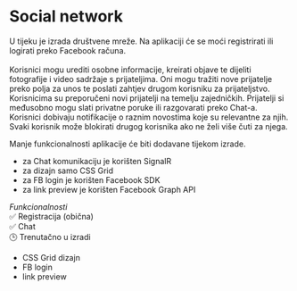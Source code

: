 # Social network

U tijeku je izrada društvene mreže. Na aplikaciji će se moći registrirati ili logirati preko Facebook računa.\
</br>
Korisnici mogu urediti osobne informacije, kreirati objave te dijeliti fotografije i video sadržaje s prijateljima. Oni mogu tražiti nove prijatelje preko polja za unos te poslati zahtjev drugom korisniku za prijateljstvo.
Korisnicima su preporučeni novi prijatelji na temelju zajedničkih.
Prijatelji si međusobno mogu slati privatne poruke ili razgovarati preko Chat-a.
Korisnici dobivaju notifikacije o raznim novostima koje su relevantne za njih.
Svaki korisnik može blokirati drugog korisnika ako ne želi više čuti za njega.

Manje funkcionalnosti aplikacije će biti dodavane tijekom izrade.
</br>
* za Chat komunikaciju je korišten SignalR
* za dizajn samo CSS Grid
* za FB login je korišten Facebook SDK 
* za link preview je korišten Facebook Graph API


*Funkcionalnosti*\
:white_check_mark: Registracija (obična)\
:white_check_mark: Chat\
:clock3: Trenutačno u izradi
* CSS Grid dizajn
* FB login
* link preview
